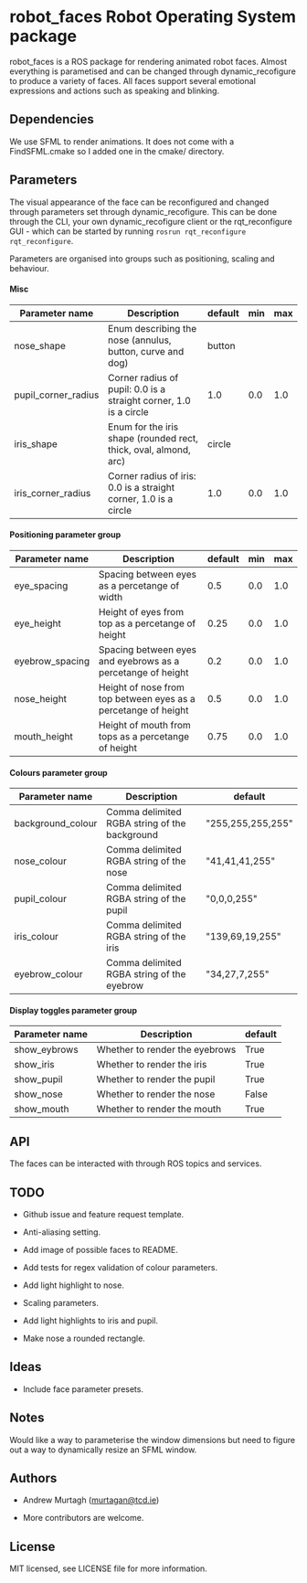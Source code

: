 # robot_faces Robot Operating System package

robot_faces is a ROS package for rendering animated robot faces. Almost everything is parametised and can be changed through dynamic_recofigure to produce a variety of faces. All faces support several emotional expressions and actions such as speaking and blinking.

## Dependencies

We use SFML to render animations. It does not come with a FindSFML.cmake so I added one in the cmake/ directory.

## Parameters

The visual appearance of the face can be reconfigured and changed through parameters set through dynamic_recofigure. This can be done through the CLI, your own dynamic_recofigure client or the rqt_reconfigure GUI - which can be started by running `rosrun rqt_reconfigure rqt_reconfigure`.

Parameters are organised into groups such as positioning, scaling and behaviour.

#### Misc

| Parameter name      | Description                                                       | default | min | max |
| ------------------- | ----------------------------------------------------------------- | ------- | --- | --- |
| nose_shape          | Enum describing the nose (annulus, button, curve and dog)         | button  |     |     |
| pupil_corner_radius | Corner radius of pupil: 0.0 is a straight corner, 1.0 is a circle | 1.0     | 0.0 | 1.0 |
| iris_shape          | Enum for the iris shape (rounded rect, thick, oval, almond, arc)  | circle  |     |     |
| iris_corner_radius  | Corner radius of iris: 0.0 is a straight corner, 1.0 is a circle  | 1.0     | 0.0 | 1.0 |



#### Positioning parameter group

| Parameter name  | Description                                                    | default | min | max |
| --------------- | -------------------------------------------------------------- | ------- | --- | --- |
| eye_spacing     | Spacing between eyes as a percetange of width                  | 0.5     | 0.0 | 1.0 |
| eye_height      | Height of eyes from top as a percetange of height              | 0.25    | 0.0 | 1.0 |
| eyebrow_spacing | Spacing between eyes and eyebrows as a percetange of height    | 0.2     | 0.0 | 1.0 |
| nose_height     | Height of nose from top between eyes as a percetange of height | 0.5     | 0.0 | 1.0 |
| mouth_height    | Height of mouth from tops as a percetange of height            | 0.75    | 0.0 | 1.0 |


#### Colours parameter group

| Parameter name    | Description                                   | default           |
| ----------------- | --------------------------------------------- | ----------------- |
| background_colour | Comma delimited RGBA string of the background | "255,255,255,255" |
| nose_colour       | Comma delimited RGBA string of the nose       | "41,41,41,255"    |
| pupil_colour      | Comma delimited RGBA string of the pupil      | "0,0,0,255"       |
| iris_colour       | Comma delimited RGBA string of the iris       | "139,69,19,255"   |
| eyebrow_colour    | Comma delimited RGBA string of the eyebrow    | "34,27,7,255"     |


#### Display toggles parameter group

| Parameter name | Description                    | default |
| -------------- | ------------------------------ | ------- |
| show_eybrows   | Whether to render the eyebrows | True    |
| show_iris      | Whether to render the iris     | True    |
| show_pupil     | Whether to render the pupil    | True    |
| show_nose      | Whether to render the nose     | False   |
| show_mouth     | Whether to render the mouth    | True    |



## API

The faces can be interacted with through ROS topics and services.

## TODO

* Github issue and feature request template.

* Anti-aliasing setting.

* Add image of possible faces to README.

* Add tests for regex validation of colour parameters.

* Add light highlight to nose.

* Scaling parameters.

* Add light highlights to iris and pupil.

* Make nose a rounded rectangle.

## Ideas

* Include face parameter presets.

## Notes

Would like a way to parameterise the window dimensions but need to figure out a way to dynamically resize an SFML window.

## Authors

* Andrew Murtagh (murtagan@tcd.ie)

* More contributors are welcome.

## License

MIT licensed, see LICENSE file for more information.
